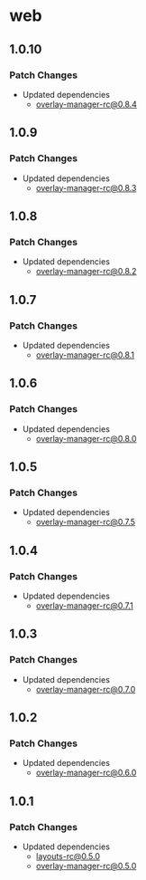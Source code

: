 # web

## 1.0.10

### Patch Changes

- Updated dependencies
  - overlay-manager-rc@0.8.4

## 1.0.9

### Patch Changes

- Updated dependencies
  - overlay-manager-rc@0.8.3

## 1.0.8

### Patch Changes

- Updated dependencies
  - overlay-manager-rc@0.8.2

## 1.0.7

### Patch Changes

- Updated dependencies
  - overlay-manager-rc@0.8.1

## 1.0.6

### Patch Changes

- Updated dependencies
  - overlay-manager-rc@0.8.0

## 1.0.5

### Patch Changes

- Updated dependencies
  - overlay-manager-rc@0.7.5

## 1.0.4

### Patch Changes

- Updated dependencies
  - overlay-manager-rc@0.7.1

## 1.0.3

### Patch Changes

- Updated dependencies
  - overlay-manager-rc@0.7.0

## 1.0.2

### Patch Changes

- Updated dependencies
  - overlay-manager-rc@0.6.0

## 1.0.1

### Patch Changes

- Updated dependencies
  - layouts-rc@0.5.0
  - overlay-manager-rc@0.5.0
